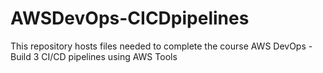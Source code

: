 # AWSDevOps-CICDpipelines
This repository hosts files needed to complete the course AWS DevOps - Build 3 CI/CD pipelines using AWS Tools
